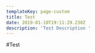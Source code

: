 ```yaml
---
templateKey: page-custom
title: Test
date: 2019-01-10T19:11:29.230Z
description: 'Test Description '
---
```

#Test
